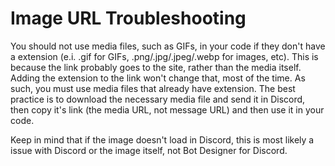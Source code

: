 # Image URL Troubleshooting
You should not use media files, such as GIFs, in your code if they don't have a extension (e.i. .gif for GIFs, .png/.jpg/.jpeg/.webp for images, etc). This is because the link probably goes to the site, rather than the media itself. Adding the extension to the link won't change that, most of the time. As such, you must use media files that already have extension. The best practice is to download the necessary media file and send it in Discord, then copy it's link (the media URL, not message URL) and then use it in your code. 

Keep in mind that if the image doesn't load in Discord, this is most likely a issue with Discord or the image itself, not Bot Designer for Discord.